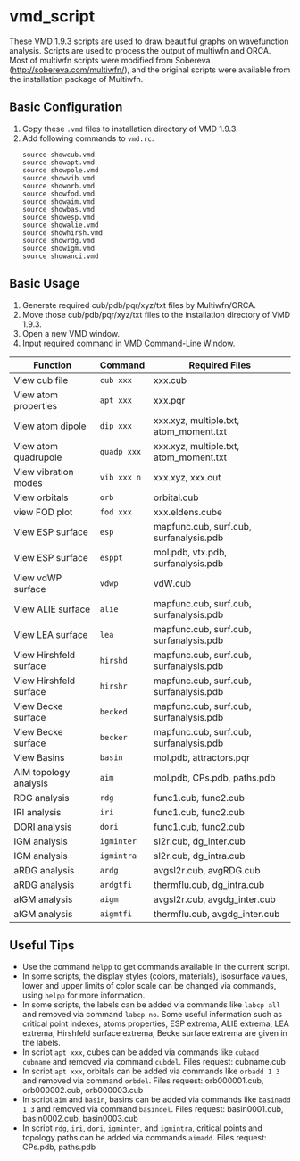 # vmd_script
These VMD 1.9.3 scripts are used to draw beautiful graphs on wavefunction analysis. Scripts are used to process the output of multiwfn and ORCA. Most of multiwfn scripts were modified from Sobereva (http://sobereva.com/multiwfn/), and the original scripts were available from the installation package of Multiwfn.

## Basic Configuration
1. Copy these `.vmd` files to installation directory of VMD 1.9.3.
2. Add following commands to `vmd.rc`.
    ```
    source showcub.vmd
    source showapt.vmd
    source showpole.vmd
    source showvib.vmd
    source showorb.vmd
    source showfod.vmd
    source showaim.vmd
    source showbas.vmd
    source showesp.vmd
    source showalie.vmd
    source showhirsh.vmd
    source showrdg.vmd
    source showigm.vmd
    source showanci.vmd
    ```

## Basic Usage
1. Generate required cub/pdb/pqr/xyz/txt files by Multiwfn/ORCA.
2. Move those cub/pdb/pqr/xyz/txt files to the installation directory of VMD 1.9.3.
3. Open a new VMD window.
4. Input required command in VMD Command-Line Window.

| Function              | Command      | Required Files                            |
| --------------------- | ------------ | ----------------------------------------- |
| View cub file         | `cub xxx`    | xxx.cub                                   |
| View atom properties  | `apt xxx`    | xxx.pqr                                   |
| View atom dipole      | `dip xxx`    | xxx.xyz, multiple.txt, atom_moment.txt    |
| View atom quadrupole  | `quadp xxx`  | xxx.xyz, multiple.txt, atom_moment.txt    |
| View vibration modes  | `vib xxx n`  | xxx.xyz, xxx.out                          |
| View orbitals         | `orb`        | orbital.cub                               |
| view FOD plot         | `fod xxx`    | xxx.eldens.cube                           |
| View ESP surface      | `esp`        | mapfunc.cub, surf.cub, surfanalysis.pdb   |
| View ESP surface      | `esppt`      | mol.pdb, vtx.pdb, surfanalysis.pdb        |
| View vdWP surface     | `vdwp`       | vdW.cub                                   |
| View ALIE surface     | `alie`       | mapfunc.cub, surf.cub, surfanalysis.pdb   |
| View LEA surface      | `lea`        | mapfunc.cub, surf.cub, surfanalysis.pdb   |
| View Hirshfeld surface| `hirshd`     | mapfunc.cub, surf.cub, surfanalysis.pdb   |
| View Hirshfeld surface| `hirshr`     | mapfunc.cub, surf.cub, surfanalysis.pdb   |
| View Becke surface    | `becked`     | mapfunc.cub, surf.cub, surfanalysis.pdb   |
| View Becke surface    | `becker`     | mapfunc.cub, surf.cub, surfanalysis.pdb   |
| View Basins           | `basin`      | mol.pdb, attractors.pqr                   |
| AIM topology analysis | `aim`        | mol.pdb, CPs.pdb, paths.pdb               |
| RDG analysis          | `rdg`        | func1.cub, func2.cub                      |
| IRI analysis          | `iri`        | func1.cub, func2.cub                      |
| DORI analysis         | `dori`       | func1.cub, func2.cub                      |
| IGM analysis          | `igminter`   | sl2r.cub, dg_inter.cub                    |
| IGM analysis          | `igmintra`   | sl2r.cub, dg_intra.cub                    |
| aRDG analysis         | `ardg`       | avgsl2r.cub, avgRDG.cub                   |
| aRDG analysis         | `ardgtfi`    | thermflu.cub, dg_intra.cub                |
| aIGM analysis         | `aigm`       | avgsl2r.cub, avgdg_inter.cub              |
| aIGM analysis         | `aigmtfi`    | thermflu.cub, avgdg_inter.cub             |

## Useful Tips
- Use the command `helpp` to get commands available in the current script.
- In some scripts, the display styles (colors, materials), isosurface values, lower and upper limits of color scale can be changed via commands, using `helpp` for more information.
- In some scripts, the labels can be added via commands like `labcp all` and removed via command `labcp no`. Some useful information such as critical point indexes, atoms properties, ESP extrema, ALIE extrema, LEA extrema, Hirshfeld surface extrema, Becke surface extrema are given in the labels.
- In script `apt xxx`, cubes can be added via commands like `cubadd cubname` and removed via command `cubdel`. Files request: cubname.cub
- In script `apt xxx`, orbitals can be added via commands like `orbadd 1 3` and removed via command `orbdel`. Files request: orb000001.cub, orb000002.cub, orb000003.cub
- In script `aim` and `basin`, basins can be added via commands like `basinadd 1 3` and removed via command `basindel`. Files request: basin0001.cub, basin0002.cub, basin0003.cub
- In script `rdg`, `iri`, `dori`, `igminter`, and `igmintra`, critical points and topology paths can be added via commands `aimadd`. Files request: CPs.pdb, paths.pdb